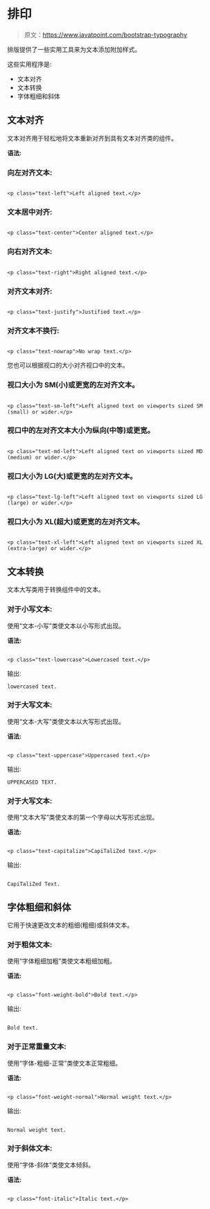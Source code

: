 # 排印

> 原文：<https://www.javatpoint.com/bootstrap-typography>

排版提供了一些实用工具来为文本添加附加样式。

这些实用程序是:

*   文本对齐
*   文本转换
*   字体粗细和斜体

## 文本对齐

文本对齐用于轻松地将文本重新对齐到具有文本对齐类的组件。

**语法:**

### 向左对齐文本:

```

<p class="text-left">Left aligned text.</p>

```

### 文本居中对齐:

```

<p class="text-center">Center aligned text.</p>

```

### 向右对齐文本:

```

<p class="text-right">Right aligned text.</p>

```

### 对齐文本对齐:

```

<p class="text-justify">Justified text.</p>

```

### 对齐文本不换行:

```

<p class="text-nowrap">No wrap text.</p>

```

您也可以根据视口的大小对齐视口中的文本。

### 视口大小为 SM(小)或更宽的左对齐文本。

```

<p class="text-sm-left">Left aligned text on viewports sized SM (small) or wider.</p>

```

### 视口中的左对齐文本大小为纵向(中等)或更宽。

```

<p class="text-md-left">Left aligned text on viewports sized MD (medium) or wider.</p>

```

### 视口大小为 LG(大)或更宽的左对齐文本。

```

<p class="text-lg-left">Left aligned text on viewports sized LG (large) or wider.</p>

```

### 视口大小为 XL(超大)或更宽的左对齐文本。

```

<p class="text-xl-left">Left aligned text on viewports sized XL (extra-large) or wider.</p>

```

## 文本转换

文本大写类用于转换组件中的文本。

### 对于小写文本:

使用“文本-小写”类使文本以小写形式出现。

**语法:**

```

<p class="text-lowercase">Lowercased text.</p>

```

输出:

```
lowercased text.

```

### 对于大写文本:

使用“文本-大写”类使文本以大写形式出现。

**语法:**

```

<p class="text-uppercase">Uppercased text.</p>

```

输出:

```
UPPERCASED TEXT.

```

### 对于大写文本:

使用“文本大写”类使文本的第一个字母以大写形式出现。

**语法:**

```

<p class="text-capitalize">CapiTaliZed text.</p>

```

输出:

```

CapiTaliZed Text.

```

## 字体粗细和斜体

它用于快速更改文本的粗细(粗细)或斜体文本。

### 对于粗体文本:

使用“字体粗细加粗”类使文本粗细加粗。

**语法:**

```

<p class="font-weight-bold">Bold text.</p>

```

输出:

```

Bold text.

```

### 对于正常重量文本:

使用“字体-粗细-正常”类使文本正常粗细。

**语法:**

```

<p class="font-weight-normal">Normal weight text.</p>

```

输出:

```

Normal weight text.

```

### 对于斜体文本:

使用“字体-斜体”类使文本倾斜。

**语法:**

```

<p class="font-italic">Italic text.</p>

```